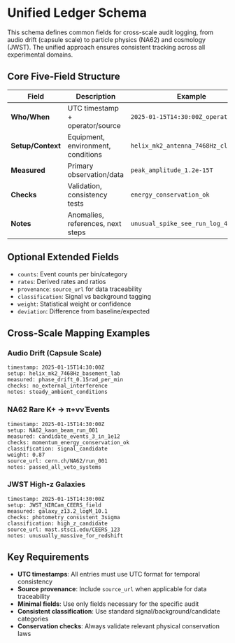 # Unified Ledger Schema

This schema defines common fields for cross-scale audit logging, from audio drift (capsule scale) to particle physics (NA62) and cosmology (JWST). The unified approach ensures consistent tracking across all experimental domains.

## Core Five-Field Structure

| Field | Description | Example |
|-------|-------------|---------|
| **Who/When** | UTC timestamp + operator/source | `2025-01-15T14:30:00Z_operator_id` |
| **Setup/Context** | Equipment, environment, conditions | `helix_mk2_antenna_7468Hz_clear_sky` |
| **Measured** | Primary observation/data | `peak_amplitude_1.2e-15T` |
| **Checks** | Validation, consistency tests | `energy_conservation_ok` |
| **Notes** | Anomalies, references, next steps | `unusual_spike_see_run_log_47` |

## Optional Extended Fields

- `counts`: Event counts per bin/category
- `rates`: Derived rates and ratios  
- `provenance`: `source_url` for data traceability
- `classification`: Signal vs background tagging
- `weight`: Statistical weight or confidence
- `deviation`: Difference from baseline/expected

## Cross-Scale Mapping Examples

### Audio Drift (Capsule Scale)
```
timestamp: 2025-01-15T14:30:00Z
setup: helix_mk2_7468Hz_basement_lab
measured: phase_drift_0.15rad_per_min
checks: no_external_interference
notes: steady_ambient_conditions
```

### NA62 Rare K+ → π+νν̄ Events
```
timestamp: 2025-01-15T14:30:00Z
setup: NA62_kaon_beam_run_001
measured: candidate_events_3_in_1e12
checks: momentum_energy_conservation_ok
classification: signal_candidate
weight: 0.87
source_url: cern.ch/NA62/run_001
notes: passed_all_veto_systems
```

### JWST High-z Galaxies
```
timestamp: 2025-01-15T14:30:00Z  
setup: JWST_NIRCam_CEERS_field
measured: galaxy_z13.2_logM_10.1
checks: photometry_consistent_3sigma
classification: high_z_candidate
source_url: mast.stsci.edu/CEERS_123
notes: unusually_massive_for_redshift
```

## Key Requirements

- **UTC timestamps**: All entries must use UTC format for temporal consistency
- **Source provenance**: Include `source_url` when applicable for data traceability  
- **Minimal fields**: Use only fields necessary for the specific audit
- **Consistent classification**: Use standard signal/background/candidate categories
- **Conservation checks**: Always validate relevant physical conservation laws